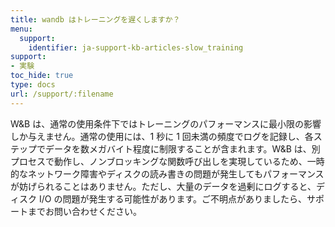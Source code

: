 ```yaml
---
title: wandb はトレーニングを遅くしますか？
menu:
  support:
    identifier: ja-support-kb-articles-slow_training
support:
- 実験
toc_hide: true
type: docs
url: /support/:filename
---
```


W&B は、通常の使用条件下ではトレーニングのパフォーマンスに最小限の影響しか与えません。通常の使用には、1 秒に 1 回未満の頻度でログを記録し、各ステップでデータを数メガバイト程度に制限することが含まれます。W&B は、別プロセスで動作し、ノンブロッキングな関数呼び出しを実現しているため、一時的なネットワーク障害やディスクの読み書きの問題が発生してもパフォーマンスが妨げられることはありません。ただし、大量のデータを過剰にログすると、ディスク I/O の問題が発生する可能性があります。ご不明点がありましたら、サポートまでお問い合わせください。